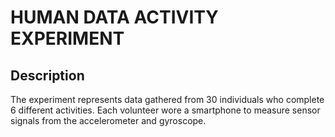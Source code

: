 # HUMAN DATA ACTIVITY EXPERIMENT

## Description 
The experiment represents data gathered from 30 individuals who complete 6 different activities. 
Each volunteer wore a smartphone to measure sensor signals from the accelerometer and gyroscope.
